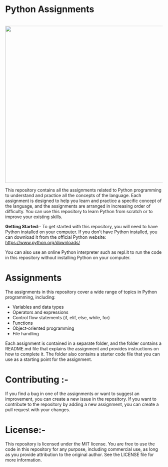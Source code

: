 # Python Assignments


<p align="center">
  <br>
  <img src="https://media0.giphy.com/media/coxQHKASG60HrHtvkt/giphy.gif?cid=ecf05e47ygnlc184cr4e7eqbds6upwodn8a45fh2po38p90y&rid=giphy.gif&ct=g"  width="1000" height="500"  />
  <br>
</p>



This repository contains all the assignments related to Python programming to understand and practice all the concepts of the language. Each assignment is designed to help you learn and practice a specific concept of the language, and the assignments are arranged in increasing order of difficulty. You can use this repository to learn Python from scratch or to improve your existing skills.

**Getting Started**:-
To get started with this repository, you will need to have Python installed on your computer. If you don't have Python installed, you can download it from the official Python website: https://www.python.org/downloads/

You can also use an online Python interpreter such as repl.it to run the code in this repository without installing Python on your computer.

# **Assignments**
The assignments in this repository cover a wide range of topics in Python programming, including:

- Variables and data types
- Operators and expressions
- Control flow statements (if, elif, else, while, for)
- Functions
- Object-oriented programming
- File handling

Each assignment is contained in a separate folder, and the folder contains a README.md file that explains the assignment and provides instructions on how to complete it. The folder also contains a starter code file that you can use as a starting point for the assignment.

# **Contributing** :-
If you find a bug in one of the assignments or want to suggest an improvement, you can create a new issue in the repository. If you want to contribute to the repository by adding a new assignment, you can create a pull request with your changes.

# **License**:-
This repository is licensed under the MIT license. You are free to use the code in this repository for any purpose, including commercial use, as long as you provide attribution to the original author. See the LICENSE file for more information.
